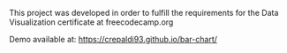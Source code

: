 This project was developed in order to fulfill the requirements for the Data Visualization certificate at freecodecamp.org

Demo available at: https://crepaldi93.github.io/bar-chart/

